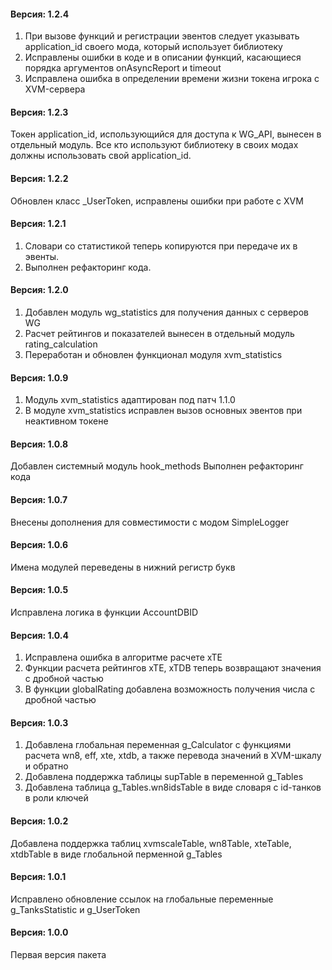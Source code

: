 ﻿#### Версия: 1.2.4
1. При вызове функций и регистрации эвентов следует указывать application_id своего мода, который использует библиотеку
2. Исправлены ошибки в коде и в описании функций, касающиеся порядка аргументов onAsyncReport и timeout
3. Исправлена ошибка в определении времени жизни токена игрока с XVM-сервера

#### Версия: 1.2.3
Токен application_id, использующийся для доступа к WG_API, вынесен в отдельный модуль. Все кто используют библиотеку в своих модах должны использовать свой application_id.

#### Версия: 1.2.2
Обновлен класс _UserToken, исправлены ошибки при работе с XVM

#### Версия: 1.2.1
1. Словари со статистикой теперь копируются при передаче их в эвенты.
2. Выполнен рефакторинг кода.

#### Версия: 1.2.0
1. Добавлен модуль wg_statistics для получения данных с серверов WG
2. Расчет рейтингов и показателей вынесен в отдельный модуль rating_calculation
3. Переработан и обновлен функционал модуля xvm_statistics

#### Версия: 1.0.9
1. Модуль xvm_statistics адаптирован под патч 1.1.0
2. В модуле xvm_statistics исправлен вызов основных эвентов при неактивном токене

#### Версия: 1.0.8
Добавлен системный модуль hook_methods
Выполнен рефакторинг кода

#### Версия: 1.0.7
Внесены дополнения для совместимости с модом SimpleLogger

#### Версия: 1.0.6
Имена модулей переведены в нижний регистр букв

#### Версия: 1.0.5
Исправлена логика в функции AccountDBID

#### Версия: 1.0.4
1. Исправлена ошибка в алгоритме расчете xTE
2. Функции расчета рейтингов xTE, xTDB теперь возвращают значения с дробной частью
3. В функции globalRating добавлена возможность получения числа с дробной частью

#### Версия: 1.0.3
1. Добавлена глобальная переменная g_Calculator с функциями расчета wn8, eff, xte, xtdb, а также перевода значений в XVM-шкалу и обратно
2. Добавлена поддержка таблицы supTable в переменной g_Tables
3. Добавлена таблица g_Tables.wn8idsTable в виде словаря с id-танков в роли ключей 

#### Версия: 1.0.2
Добавлена поддержка таблиц xvmscaleTable, wn8Table, xteTable, xtdbTable в виде глобальной перменной g_Tables

#### Версия: 1.0.1
Исправлено обновление ссылок на глобальные переменные g_TanksStatistic и g_UserToken

#### Версия: 1.0.0
Первая версия пакета
